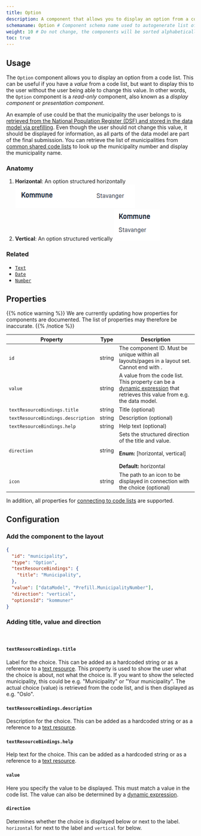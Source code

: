```yaml
---
title: Option
description: A component that allows you to display an option from a code list
schemaname: Option # Component schema name used to autogenerate list of properties from json schema (replace with appropriate component name)
weight: 10 # Do not change, the components will be sorted alphabetically
toc: true
---
```


## Usage

The `Option` component allows you to display an option from a code list. This can be useful if you have a _value_ from a code list,
but want to display this to the user without the user being able to change this value. In other words, the `Option` component
is a _read-only_ component, also known as a _display component_ or _presentation component_.

An example of use could be that the municipality the user belongs to is
[retrieved from the National Population Register (DSF) and stored in the data model via prefilling](../../../data/prefill).
Even though the user should not change this value, it should be displayed for information, as all parts of
the data model are part of the final submission. You can retrieve the list of
municipalities from [common shared code lists](../../../../guides/development/options/sources/shared) to look up
the municipality number and display the municipality name.

### Anatomy

1. **Horizontal**: An option structured horizontally
   ![Option horizontal anatomy](option-horizontal.png "Option horizontal")
2. **Vertical**: An option structured vertically
   ![Option vertical anatomy](option-vertical.png "Option vertical")


<!-- 
Add the following sections if relevant:

### Behavior

(How the component behaves in different contexts)

### Style

(Visual styling (e.g. alignment, padding, dos and don'ts))

### Best Practices

(Industry standards, dos and don'ts)

### Content guidelines

(E.g. punctuation rules, standard labels, etc.)

### Accessibility

(Component-specific best practices for accessibility.)

### Mobile

(How to apply component in mobile environments.)

-->
### Related

- [`Text`](../text/)
- [`Date`](../date/)
- [`Number`](../number/)

## Properties

{{% notice warning %}}
We are currently updating how properties for components are documented. The list of properties may therefore be inaccurate.
{{% /notice %}}

| **Property**                       | **Type** | **Description**                                                                                                                                         |
|------------------------------------|----------|---------------------------------------------------------------------------------------------------------------------------------------------------------|
| `id`                               | string   | The component ID. Must be unique within all layouts/pages in a layout set. Cannot end with <hyphen><number>.                                            |
| `value`                            | string   | A value from the code list. This property can be a [dynamic expression](../../../logic/expressions) that retrieves this value from e.g. the data model. |
| `textResourceBindings.title`       | string   | Title (optional)                                                                                                                                        |
| `textResourceBindings.description` | string   | Description (optional)                                                                                                                                  |
| `textResourceBindings.help`        | string   | Help text (optional)                                                                                                                                    |
| `direction`                        | string   | Sets the structured direction of the title and value.<br/><br/> **Enum:** [horizontal, vertical] <br/><br/>**Default:** horizontal                      |
| `icon`                             | string   | The path to an icon to be displayed in connection with the choice (optional)                                                                            |

In addition, all properties for [connecting to code lists](../../../../guides/development/options/sources/) are supported.

## Configuration

### Add the component to the layout

```json
{
  "id": "municipality",
  "type": "Option",
  "textResourceBindings": {
    "title": "Municipality",
  },
  "value": ["dataModel", "Prefill.MunicipalityNumber"],
  "direction": "vertical",
  "optionsId": "kommuner"
}
```

### Adding title, value and direction

<br>

#### `textResourceBindings.title`

Label for the choice. This can be added as a hardcoded string or as a reference to a [text resource](../../texts/#add-and-change-texts-in-an-application). This property is used to show the user
what the choice is about, not what the choice is. If you want to show the selected municipality, this could be
e.g. "Municipality" or "Your municipality". The actual choice (value) is retrieved from the code list, and is
then displayed as e.g. "Oslo".

#### `textResourceBindings.description`

Description for the choice. This can be added as a hardcoded string or as a reference to a [text resource](../../texts/#add-and-change-texts-in-an-application).

#### `textResourceBindings.help`

Help text for the choice. This can be added as a hardcoded string or as a reference to a [text resource](../../texts/#add-and-change-texts-in-an-application).

#### `value`

Here you specify the value to be displayed. This must match a value in the code list. The value can also be
determined by a [dynamic expression](../../../logic/expressions).

#### `direction`

Determines whether the choice is displayed below or next to the label. `horizontal` for next to the label and `vertical` for below.